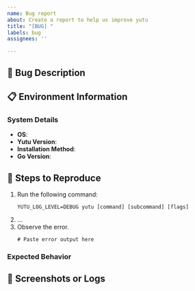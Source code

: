 ```yaml
---
name: Bug report
about: Create a report to help us improve yutu
title: "[BUG] "
labels: bug
assignees: ''

---
```


## 🐛 Bug Description

<!-- Please provide a clear and concise description of the bug -->

## 📋 Environment Information

### System Details

- **OS**: <!-- e.g., macOS 14.0, Ubuntu 22.04, Windows 11 -->
- **Yutu Version**: <!-- Run: yutu version -->
- **Installation Method**: <!-- e.g., go install, brew, built from source -->
- **Go Version**: <!-- Run: go version (if building from source) -->

## 🔄 Steps to Reproduce

<!-- Please provide detailed steps to reproduce the issue -->

1. Run the following command:
   ```shell
   YUTU_LOG_LEVEL=DEBUG yutu [command] [subcommand] [flags]
   ```
2. ...<!-- Add more steps as needed -->
3. Observe the error.
   ```
   # Paste error output here
   ```

### Expected Behavior

<!-- What did you expect to happen? -->

## 📸 Screenshots or Logs

<!-- If applicable, add screenshots or detailed logs to help explain the problem -->
